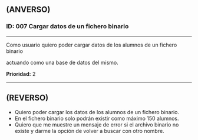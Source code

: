 ## (ANVERSO)
### ID: 007 Cargar datos de un fichero binario
---

Como usuario quiero poder cargar datos de los alumnos de un fichero binario

actuando como una base de datos del mismo.

**Prioridad:** 2

---
## (REVERSO)
* Quiero poder cargar los datos de los alumnos de un fichero binario.
* En el fichero binario solo podrán existir como máximo 150 alumnos.
* Quiero que me muestre un mensaje de error si el archivo binario no existe y darme la opción de volver a buscar con otro nombre.
